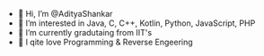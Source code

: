- 👋 Hi, I’m @AdityaShankar
- 👀 I’m interested in Java, C, C++, Kotlin, Python, JavaScript, PHP
- 🌱 I’m currently gradutaing from IIT's
- 💞️ I qite love Programming & Reverse Engeering

<!---
AdityaShankarQQ/AdityaShankarQQ is a ✨ special ✨ repository because its `README.md` (this file) appears on your GitHub profile.
You can click the Preview link to take a look at your changes.
--->
